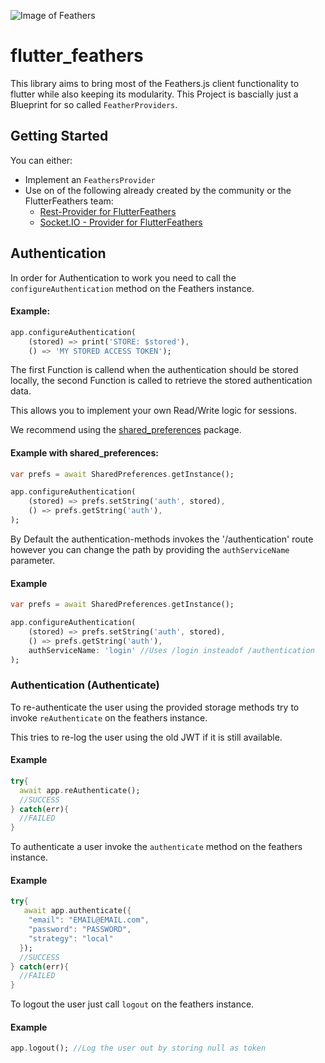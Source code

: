 ![Image of Feathers](https://feathersjs.com/img/feathers-logo-wide.png)


# flutter_feathers

This library aims to bring most of the Feathers.js client functionality to flutter while also keeping its modularity.
This Project is bascially just a Blueprint for so called `FeatherProviders`.

## Getting Started

You can either:

- Implement an `FeathersProvider`
- Use on of the following already created by the community or the FlutterFeathers team:
    - [Rest-Provider for FlutterFeathers](https://github.com/Leftwitch/flutter_feathers_rest)
    - [Socket.IO - Provider for FlutterFeathers](https://github.com/Leftwitch/flutter_feathers_socket_io)
    
    


## Authentication
In order for Authentication to work you need to call the `configureAuthentication` method on the Feathers instance.

#### Example:
```dart
app.configureAuthentication(
    (stored) => print('STORE: $stored'),
    () => 'MY STORED ACCESS TOKEN');
```

The first Function is callend when the authentication should be stored locally, the second Function is called to retrieve the stored authentication data.

This allows you to implement your own Read/Write logic for sessions.

We recommend using the [shared_preferences](https://pub.dev/packages/shared_preferences) package.

#### Example with shared_preferences:
```dart
var prefs = await SharedPreferences.getInstance();

app.configureAuthentication(
    (stored) => prefs.setString('auth', stored),
    () => prefs.getString('auth'),
);
```


By Default the authentication-methods invokes the '/authentication' route however you can change the path by providing the `authServiceName` parameter.

#### Example

```dart
var prefs = await SharedPreferences.getInstance();

app.configureAuthentication(
    (stored) => prefs.setString('auth', stored),
    () => prefs.getString('auth'),
    authServiceName: 'login' //Uses /login insteadof /authentication
);
```


### Authentication (Authenticate)

To re-authenticate the user using the provided storage methods try to invoke `reAuthenticate` on the feathers instance.

This tries to re-log the user using the old JWT if it is still available.

#### Example
```dart
try{
  await app.reAuthenticate();
  //SUCCESS
} catch(err){
  //FAILED
}
```

To authenticate a user invoke the `authenticate` method on the feathers instance.

#### Example

```dart
try{
   await app.authenticate({
    "email": "EMAIL@EMAIL.com",
    "password": "PASSWORD",
    "strategy": "local"
  });
  //SUCCESS
} catch(err){
  //FAILED
}
```

To logout the user just call `logout` on the feathers instance.

#### Example

```dart
app.logout(); //Log the user out by storing null as token
```